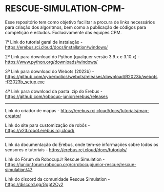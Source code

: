# RESCUE-SIMULATION-CPM-
Esse repositório tem como objetivo facilitar a procura de links necessários para criação dos algoritmos, bem como a publicação de códigos para competição e estudos. Exclusivamente das equipes CPM.

1º Link do tutorial geral de instalação - https://erebus.rcj.cloud/docs/installation/windows/

2º Link para download do Python (qualquer versão 3.9.x e 3.10.x) - https://www.python.org/downloads/windows/

3º Link para download do Webots (2023b) - https://github.com/cyberbotics/webots/releases/download/R2023b/webots-R2023b_setup.exe

4º Link para download da pasta .zip do Erebus - https://github.com/robocup-junior/erebus/releases

------------------------------------------------------------

Link do criador de mapas - https://erebus.rcj.cloud/docs/tutorials/map-creator/

Link do site para customização de robôs - https://v23.robot.erebus.rcj.cloud/

------------------------------------------------------------

Link da documentação do Erebus, onde tem-se informações sobre todos os sensores e tutoriais - https://erebus.rcj.cloud/docs/tutorials/

Link do Fórum da RobocupJr Rescue Simulation - https://junior.forum.robocup.org/c/robocupjunior-rescue/rescue-simulation/47

Link do discord da comunidade Rescue Simulation - https://discord.gg/Ggpt2Cy2
